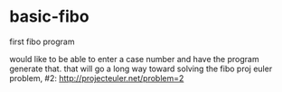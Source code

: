 basic-fibo
==========

first fibo program

would like to be able to enter a case number and have the program generate that.  that will go
a long way toward solving the fibo proj euler problem, #2:
http://projecteuler.net/problem=2

